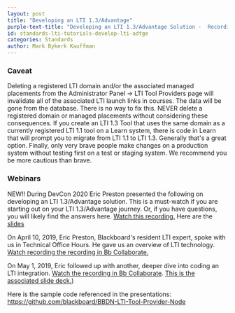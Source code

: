 ```yaml
---
layout: post
title: "Developing an LTI 1.3/Advantage" 
purple-text-title: "Developing an LTI 1.3/Advantage Solution -  Recordings and Resources"
id: standards-lti-tutorials-develop-lti-adtge
categories: Standards
author: Mark Bykerk Kauffman
---
```


### Caveat

Deleting a registered LTI domain and/or the associated managed placements from the Administrator Panel -> LTI Tool Providers page will invalidate all of the associated LTI launch links in courses. The data will be gone from the database. There is no way to fix this. NEVER delete a registered domain or managed placements without considering these consequences. If you create an LTI 1.3 Tool that uses the same domain as a currently registered LTI 1.1 tool on a Learn system, there is code in Learn that will prompt you to migrate from LTI 1.1 to LTI 1.3. Generally that's a great option. Finally, only very brave people make changes on a production system without testing first on a test or staging system. We recommend you be more cautious than brave.

### Webinars

NEW!! During DevCon 2020 Eric Preston presented the following on developing an LTI 1.3/Advantage solution. This is a must-watch if you are starting out on your LTI 1.3/Advantage journey. Or, if you have questions, you will likely find the answers here. [Watch this recording.](https://bbdemo.hosted.panopto.com/Panopto/Pages/Viewer.aspx?id=f2b32ac9-1789-4639-9139-abfb0029c0e2) Here are the [slides](/attachments/DevCon20LTIWorkshop.EricPreston.pdf)

On April 10, 2019, Eric Preston, Blackboard's resident LTI expert, spoke with us in Technical Office Hours. He gave us an overview of LTI technology. [Watch recording the recording in Bb Collaborate.](https://us.bbcollab.com/collab/ui/session/playback/load/53618fbbef8b45628ff9b18f407d7456)


On May 1, 2019, Eric followed up with another, deeper dive into coding an LTI integration. [Watch the recording in Bb Collaborate](https://us.bbcollab.com/recording/e193c6cb59cb4ed1a776c271665d4154). [This is the associated slide deck.](https://slack-files.com/TFA153DM0-FJFEJH8NB-fbe304b473))

Here is the sample code referenced in the presentations: https://github.com/blackboard/BBDN-LTI-Tool-Provider-Node
